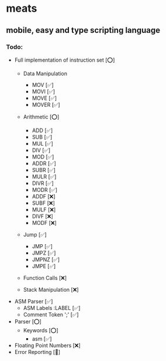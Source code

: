 # meats
## mobile, easy and type scripting language

### Todo:


- Full implementation of instruction set [⭕]
	- Data Manipulation
		- MOV  	[✅]
		- MOVI  [✅]
		- MOVE  [✅]
		- MOVER [✅]

	- Arithmetic 	[⭕]
		- ADD 	[✅]
		- SUB 	[✅]
		- MUL 	[✅]
		- DIV 	[✅]
		- MOD 	[✅]
		- ADDR	[✅]
		- SUBR 	[✅]
		- MULR 	[✅]
		- DIVR 	[✅]
		- MODR 	[✅]
		- ADDF 	[❌]
		- SUBF 	[❌]
		- MULF 	[❌]
		- DIVF 	[❌]
		- MODF 	[❌]
	- Jump [✅]
		- JMP [✅]
		- JMPZ [✅]
		- JMPNZ [✅]
		- JMPE [✅]
	- Function Calls [❌]
   	- Stack Manipulation [❌]
- ASM Parser [✅]
	- ASM Labels :LABEL [✅]
	- Comment Token ';' [✅]
- Parser [⭕]
   	- Keywords [⭕]
   	  	- asm [✅]
- Floating Point Numbers [❌]
- Error Reporting [🤷]